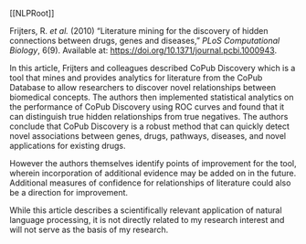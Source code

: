 [[NLPRoot]]

Frijters, R. _et al._ (2010) “Literature mining for the discovery of hidden connections between drugs, genes and diseases,” _PLoS Computational Biology_, 6(9). Available at: https://doi.org/10.1371/journal.pcbi.1000943.

In this article, Frijters and colleagues described CoPub Discovery which is a tool that mines and provides analytics for literature from the CoPub Database to allow researchers to discover novel relationships between biomedical concepts. The authors then implemented statistical analytics on the performance of CoPub Discovery using ROC curves and found that it can distinguish true hidden relationships from true negatives. The authors conclude that CoPub Discovery is a robust method that can quickly detect novel associations between genes, drugs, pathways, diseases, and novel applications for existing drugs.


However the authors themselves identify points of improvement for the tool, wherein incorporation of additional evidence may be added on in the future. Additional measures of confidence for relationships of literature could also be a direction for improvement.

While this article describes a scientifically relevant application of natural language processing, it is not directly related to my research interest and will not serve as the basis of my research.